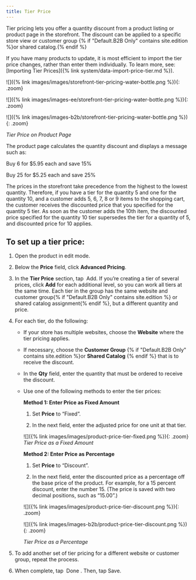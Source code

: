 ```yaml
---
title: Tier Price
---
```


Tier pricing lets you offer a quantity discount from a product listing or product page in the storefront. The discount can be applied to a specific store view or customer group {% if "Default.B2B Only" contains site.edition %}or shared catalog.{% endif %}

If you have many products to update, it is most efficient to import the tier price changes, rather than enter them individually. To learn more, see: [Importing Tier Prices]({% link system/data-import-price-tier.md %}).

<!--{% if "Default.CE Only" contains site.edition %}-->

![]({% link images/images/storefront-tier-pricing-water-bottle.png %}){: .zoom}
<!--{% endif %}-->

<!--{% if "Default.EE Only" contains site.edition %}-->

![]({% link images/images-ee/storefront-tier-pricing-water-bottle.png %}){: .zoom}
<!--{% endif %}-->

<!--{% if "Default.B2B Only" contains site.edition %}-->

![]({% link images/images-b2b/storefront-tier-pricing-water-bottle.png %}){: .zoom}
<!--{% endif %}-->

*Tier Price on Product Page*

The product page calculates the quantity discount and displays a message such as:

<!--{% if "Default.CE Only,Default.EE Screenshot" contains site.edition %}-->

Buy 6 for $5.95 each and save 15%
<!--{% endif %}-->

<!--{% if "Default.B2B Only" contains site.edition %}-->

Buy 25 for $5.25 each and save 25%
<!--{% endif %}-->

The prices in the storefront take precedence from the highest to the lowest quantity. Therefore, if you have a tier for the quantity 5 and one for the quantity 10, and a customer adds 5, 6, 7, 8 or 9 items to the shopping cart, the customer receives the discounted price that you specified for the quantity 5 tier. As soon as the customer adds the 10th item, the discounted price specified for the quantity 10 tier supersedes the tier for a quantity of 5, and discounted price for 10 applies.

## To set up a tier price:

1. Open the product in edit mode.

2. Below the **Price** field, click **Advanced Pricing**.

3. In the **Tier Price** section, tap <span class="btn"> Add</span>. If you’re creating a tier of several prices, click **Add** for each additional level, so you can work all tiers at the same time. Each tier in the group has the same website and customer group{% if "Default.B2B Only" contains site.edition %} or shared catalog assignment{% endif %}, but a different quantity and price.

4. For each tier, do the following:

    * If your store has multiple websites, choose the **Website** where the tier pricing applies.

    * If necessary, choose the **Customer Group** {% if "Default.B2B Only" contains site.edition %}or **Shared Catalog** {% endif %} that is to receive the discount.

    * In the **Qty** field, enter the quantity that must be ordered to receive the discount.

    * Use one of the following methods to enter the tier prices:

        **Method 1: Enter Price as Fixed Amount**

        1. Set **Price** to “Fixed”.

        2. In the next field, enter the adjusted price for one unit at that tier.

        ![]({% link images/images/product-price-tier-fixed.png %}){: .zoom}
        *Tier Price as a Fixed Amount*

        **Method 2: Enter Price as Percentage**

        1. Set **Price** to “Discount”.

        2. In the next field, enter the discounted price as a percentage off the base price of the product. For example, for a 15 percent discount, enter the number 15. (The price is saved with two decimal positions, such as “15.00”.)

        <!--{% if "Default.CE Only,Default.EE Only" contains site.edition %}-->

        ![]({% link images/images/product-price-tier-discount.png %}){: .zoom}
        <!--{% endif %}-->

        <!--{% if "Default.B2B Only" contains site.edition %}-->

        ![]({% link images/images-b2b/product-price-tier-discount.png %}){: .zoom}
        <!--{% endif %}-->

        *Tier Price as a Percentage*

5. To add another set of tier pricing for a different website or customer group, repeat the process.

6. When complete, tap <span class="btn"> Done </span>. Then, tap <span class="btn">Save</span>.
